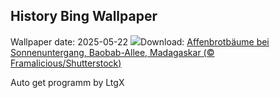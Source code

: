 ## History Bing Wallpaper
Wallpaper date: 2025-05-22
![](https://www.bing.com/th?id=OHR.BaobabAvenue_DE-DE3139251925_UHD.jpg&w=1000)Download: [Affenbrotbäume bei Sonnenuntergang, Baobab-Allee, Madagaskar (© Framalicious/Shutterstock)](https://www.bing.com/th?id=OHR.BaobabAvenue_DE-DE3139251925_UHD.jpg)

Auto get programm by LtgX
